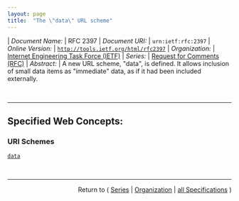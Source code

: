 ```yaml
---
layout: page
title:  "The \"data\" URL scheme"
---
```


| *Document Name:* | RFC 2397
| *Document URI:* | `urn:ietf:rfc:2397`
| *Online Version:* | [`http://tools.ietf.org/html/rfc2397`](http://tools.ietf.org/html/rfc2397)
| *Organization:* | [Internet Engineering Task Force (IETF)](..  "List of specification series by this organization")
| *Series:* | [Request for Comments (RFC)](.  "List of specifications in this series")
| *Abstract:* | A new URL scheme, "data", is defined. It allows inclusion of small data items as "immediate" data, as if it had been included externally.

<br/>
<hr/>

## Specified Web Concepts:

### URI Schemes

[`data`](/concepts/uri-scheme/data "Some applications that use URLs also have a need to embed (small) media type data directly inline. This document defines a new URL scheme that would work like 'immediate addressing'.")



<br/>
<hr/>

<p style="text-align: right">Return to ( <a href="./">Series</a> | <a href="../">Organization</a> | <a href="../../">all Specifications</a> )</p>